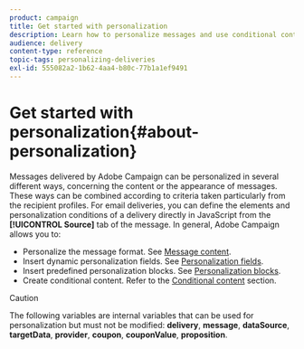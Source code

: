 ```yaml
---
product: campaign
title: Get started with personalization
description: Learn how to personalize messages and use conditional content in Campaign
audience: delivery
content-type: reference
topic-tags: personalizing-deliveries
exl-id: 555082a2-1b62-4aa4-b80c-77b1a1ef9491
---
```

# Get started with personalization{#about-personalization}

Messages delivered by Adobe Campaign can be personalized in several different ways, concerning the content or the appearance of messages. These ways can be combined according to criteria taken particularly from the recipient profiles. For email deliveries, you can define the elements and personalization conditions of a delivery directly in JavaScript from the **[!UICONTROL Source]** tab of the message. In general, Adobe Campaign allows you to:

* Personalize the message format. See [Message content](../../delivery/using/defining-the-email-content.md#message-content).
* Insert dynamic personalization fields. See [Personalization fields](../../delivery/using/personalization-fields.md).
* Insert predefined personalization blocks. See [Personalization blocks](../../delivery/using/personalization-blocks.md).
* Create conditional content. Refer to the [Conditional content](../../delivery/using/conditional-content.md) section.

>[!CAUTION]
>
>The following variables are internal variables that can be used for personalization but must not be modified: **delivery**, **message**, **dataSource**, **targetData**, **provider**, **coupon**, **couponValue**, **proposition**.
